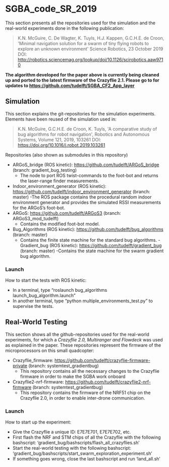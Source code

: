 # SGBA_code_SR_2019

This section presents all the repositories used for the simulation and the real-world experiments done in the following publication:
> K.N. McGuire, C. De Wagter, K. Tuyls, H.J. Kappen, G.C.H.E. de Croon,
> 'Minimal navigation solution for a swarm of tiny flying robots to explore an unknown environment'
> Science Robotics, 23 October 2019 
> DOI: http://robotics.sciencemag.org/lookup/doi/10.1126/scirobotics.aaw9710

**The algorithm developed for the paper above is currently being cleaned up and ported to the latest firmware of the Crazyflie 2.1. Please go to for updates to https://github.com/tudelft/SGBA_CF2_App_layer**


## Simulation

This section explains the git-repositories for the simulation experiments. 
Elements have been reused of the simulation used in:
> K.N. McGuire, G.C.H.E. de Croon, K. Tuyls, 
> 'A comparative study of bug algorithms for robot navigation',
> Robotics and Autonomous Systems, Volume 121, 2019, 103261
> DOI: https://doi.org/10.1016/j.robot.2019.103261

Repositories (also shown as submodules in this repository)
- ARGoS_bridge (ROS kinetic): https://github.com/tudelft/ARGoS_bridge (branch: gradient_bug_testing)
	- The node to port ROS twist-commands to the foot-bot and returns the laser-range finder measurements.
- Indoor_environment_generator (ROS kinetic): https://github.com/tudelft/indoor_environment_generator (branch: master)
	-The ROS package contains the procedural random indoor environment generator and provides the simulated RSSI measurements for the ARGoS’s foot-bot.
- ARGoS: https://github.com/tudelft/ARGoS3 (branch: ARGoS3_mod_tudelft)
	- Contains the modified foot-bot model.
- Bug_Algorithms (ROS kinetic): https://github.com/tudelft/bug_algorithms (branch: master)
	- Contains the finite state machine for the standard bug algorithms.
-Gradient_bug (ROS kinetic): https://github.com/tudelft/gradient_bug (branch: master)
 	-Contains the state machine for the swarm gradient bug algorithm.
### Launch
How to start the tests with ROS kinetic: 
- In a terminal, type “roslaunch bug_algorithms launch_bug_algorithm.launch”
- In another terminal, type “python multiple_environments_test.py” to supervise the tests.


## Real-World Testing
This section shows all the github-repositories used for the real-world experiments, for which a *Crazyflie 2.0, Multiranger and Flowdeck* was used as explained in the paper. These repositories represent the firmware of the microprocessors on this small quadcopter:
- Crazyflie_firmware: https://github.com/tudelft/crazyflie-firmware-private  (branch: systemtest_gradientbug)
	- This repository contains all the necessary changes to the Crazyflie firmware in order to make the SGBA work onboard
- Crazyflie2-nrf-firmware: https://github.com/tudelft/crazyflie2-nrf-firmware   (branch: systemtest_gradientbug)
	- This repository contains the firmware of the NRF51 chip on the Crazyflie 2.0, in order to enable inter-drone communication.

### Launch
How to start up the experiment:
- Give the Crazyflie a unique ID: E7E7E701, E7E7E702, etc.
- First flash the NRF and STM chips of all the Crazyflie with the following bashscript: ‘gradient_bug/bashscripts/flash_all_crazyflies.sh’
- Start the real-world testing with the following bashscript: ‘gradient_bug/bashscripts/start_swarm_exploration_experiment.sh’
- If something goes wrong, close the last bashscript and run ‘land_all.sh’
